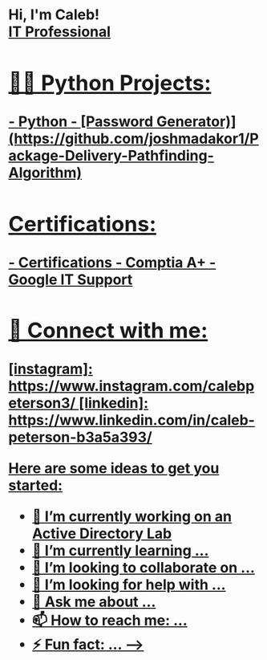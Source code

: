<h1>Hi, I'm Caleb! <br/><a href="https://github.com/joshmadakor1">IT Professional


<h2>👨‍💻 Python Projects:</h2>
- <b>Python</b>
  - [Password Generator)](https://github.com/joshmadakor1/Package-Delivery-Pathfinding-Algorithm)
<h2> Certifications:</h2>
- <b> Certifications </b>
  - Comptia A+
  - Google IT Support
<h2> 🤳 Connect with me:</h2>
[instagram]: https://www.instagram.com/calebpeterson3/
[linkedin]: https://www.linkedin.com/in/caleb-peterson-b3a5a393/

Here are some ideas to get you started:

- 🔭 I’m currently working on an Active Directory Lab
- 🌱 I’m currently learning ...
- 👯 I’m looking to collaborate on ...
- 🤔 I’m looking for help with ...
- 💬 Ask me about ...
- 📫 How to reach me: ...
- ⚡ Fun fact: ...
-->
